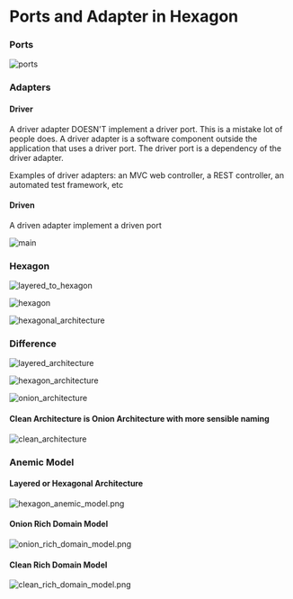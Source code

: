 # Ports and Adapter in Hexagon

### Ports

![ports](images/ports.png)


### Adapters

#### Driver

A driver adapter DOESN'T implement a driver port. This is a mistake 
lot of people does. A driver adapter is a software component outside 
the application that uses a driver port. The driver port is a dependency
of the driver adapter. 

Examples of driver adapters: an MVC web controller, a REST controller, 
an automated test framework, etc

#### Driven

A driven adapter implement a driven port


![main](images/main.gif)

### Hexagon

![layered_to_hexagon](images/layered_to_hexagon.png)

![hexagon](images/hexagon.png)

![hexagonal_architecture](images/hexagonal_architecture.png)

### Difference

![layered_architecture](images/layered.png)

![hexagon_architecture](images/v_hexagon.png)

![onion_architecture](images/onion.png)

#### Clean Architecture is Onion Architecture with more sensible naming

![clean_architecture](images/clean.png)


### Anemic Model

#### Layered or Hexagonal Architecture

![hexagon_anemic_model.png](images/hexagon_anemic_model.png)

#### Onion Rich Domain Model

![onion_rich_domain_model.png](images/onion_rich_domain_model.png)

#### Clean Rich Domain Model

![clean_rich_domain_model.png](images/clean_rich_domain_model.png)
